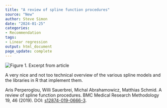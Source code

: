 ```yaml
---
title: "A review of spline function procedures"
source: "New"
author: Steve Simon
date: "2024-01-25"
categories:
- Recommendation
tags:
- Linear regression
output: html_document
page_update: complete
---
```


![Figure 1. Excerpt from article](http://www.pmean.com/new-images/24/review-of-splines-01.png)

<div class="notes">

A very nice and not too technical overview of the various spline models and the libraries in R that implement them.

Aris Perperoglou, Willi Sauerbrei, Michal Abrahamowicz, Matthias Schmid. A review of spline function procedures. BMC Medical Research Methodology 19, 46 (2019). DOI:  [s12874-019-0666-3][per1].

[per1]: https://doi.org/10.1186/s12874-019-0666-3

</div>
